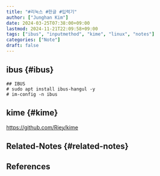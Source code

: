 ```yaml
---
title: "#리눅스 #한글 #입력기"
author: ["Junghan Kim"]
date: 2024-03-25T07:38:00+09:00
lastmod: 2024-11-21T22:09:58+09:00
tags: ["ibus", "inputmethod", "kime", "linux", "notes"]
categories: ["Note"]
draft: false
---
```


## ibus {#ibus}

```text
## IBUS
# sudo apt install ibus-hangul -y
# im-config -n ibus
```


## kime {#kime}

<https://github.com/Riey/kime>


## Related-Notes {#related-notes}

## References

<style>.csl-entry{text-indent: -1.5em; margin-left: 1.5em;}</style><div class="csl-bib-body">
</div>
